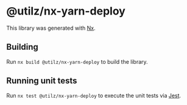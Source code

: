 # @utilz/nx-yarn-deploy

This library was generated with [Nx](https://nx.dev).

## Building

Run `nx build @utilz/nx-yarn-deploy` to build the library.

## Running unit tests

Run `nx test @utilz/nx-yarn-deploy` to execute the unit tests via [Jest](https://jestjs.io).
